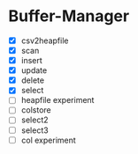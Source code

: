 # Buffer-Manager
 - [x] csv2heapfile
 - [x] scan
 - [x] insert
 - [x] update
 - [x] delete
 - [x] select
 - [ ] heapfile experiment
 - [ ] colstore
 - [ ] select2
 - [ ] select3
 - [ ] col experiment